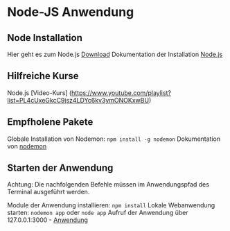 # Node-JS Anwendung

## Node Installation
Hier geht es zum Node.js [Download](https://www.google.com)
Dokumentation  der Installation [Node.js](https://www.google.com)

## Hilfreiche Kurse
Node.js [Video-Kurs] (https://www.youtube.com/playlist?list=PL4cUxeGkcC9jsz4LDYc6kv3ymONOKxwBU)

## Empfholene Pakete
Globale Installation von Nodemon: ```npm install -g nodemon```
Dokumentation  von [nodemon](https://www.npmjs.com/package/nodemon)

## Starten der Anwendung
Achtung: Die nachfolgenden Befehle müssen im Anwendungspfad des Terminal ausgeführt werden.

Module der Anwendung installieren: ```npm install```
Lokale Webanwendung starten: ```nodemon app``` oder ```node app``` 
Aufruf der Anwendung über 127.0.0.1:3000 - [Anwendung](http://127.0.0.1:3000)